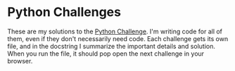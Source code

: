 Python Challenges
=================

These are my solutions to the
[Python Challenge](http://www.pythonchallenge.com).  I'm writing code for all of
them, even if they don't necessarily need code.  Each challenge gets its own
file, and in the docstring I summarize the important details and solution.  When
you run the file, it should pop open the next challenge in your browser.
